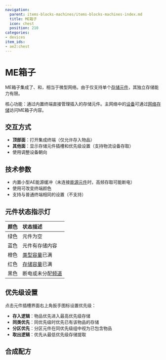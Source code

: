```yaml
---
navigation:
  parent: items-blocks-machines/items-blocks-machines-index.md
  title: ME箱子
  icon: chest
  position: 210
categories:
- devices
item_ids:
- ae2:chest
---
```


# ME箱子

<GameScene zoom="8" background="transparent">
<ImportStructure src="../assets/blocks/chest.snbt" />
</GameScene>

ME箱子集成了<ItemLink id="terminal" />、<ItemLink id="drive" />和<ItemLink id="energy_acceptor" />，相当于微型网络。由于仅支持单个[存储元件](../items-blocks-machines/storage_cells.md)，其独立存储能力有限。

核心功能：通过内置终端直接管理插入的存储元件。主网络中的[设备](../ae2-mechanics/devices.md)可通过[网络存储](../ae2-mechanics/import-export-storage.md)访问ME箱子内容。

## 交互方式

* **顶部面**：打开集成终端（仅允许存入物品）
* **其他面**：显示存储元件插槽和优先级设置（支持物流设备存取）
* 使用<ItemLink id="certus_quartz_wrench" />调整设备朝向

<GameScene zoom="6" background="transparent">
<ImportStructure src="../assets/assemblies/chest_color.snbt" />
<IsometricCamera yaw="195" pitch="30" />
</GameScene>

## 技术参数

* 内置小型AE能源缓冲（未连接[能源元件](../items-blocks-machines/energy_cells.md)时，高频存取可能断电）
* 使用<ItemLink id="color_applicator" />可改变终端颜色
* 支持与普通终端相同的设置（不支持<ItemLink id="view_cell" />）

## 元件状态指示灯

| 颜色   | 状态描述                  |
| :----- | :----------------------- |
| 绿色   | 元件为空                  |
| 蓝色   | 元件有存储内容            |
| 橙色   | [类型容量](../ae2-mechanics/bytes-and-types.md)已满 |
| 红色   | [存储容量](../ae2-mechanics/bytes-and-types.md)已满 |
| 黑色   | 断电或未分配[频道](../ae2-mechanics/channels.md) |

## 优先级设置

点击元件插槽界面右上角扳手图标设置优先级：
- **存入逻辑**：物品优先进入最高优先级存储
- **同类优先**：同优先级时优先已有该物品的存储
- **分区优先**：分区元件在同优先级组中视为已包含物品
- **取出逻辑**：优先从最低优先级存储提取

## 合成配方

<RecipeFor id="chest" />